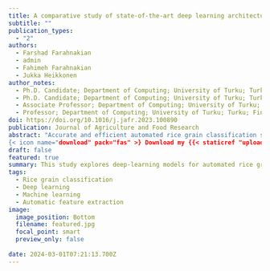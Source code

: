 ```yaml
---
title: A comparative study of state-of-the-art deep learning architectures for rice grain classification
subtitle: ""
publication_types:
  - "2"
authors:
  - Farshad Farahnakian
  - admin
  - Fahimeh Farahnakian 
  - Jukka Heikkonen 
author_notes:
  - Ph.D. Candidate; Department of Computing; University of Turku; Turku; Finland
  - Ph.D. Candidate; Department of Computing; University of Turku; Turku; Finland
  - Associate Professor; Department of Computing; University of Turku; Turku; Finland
  - Professor; Department of Computing; University of Turku; Turku; Finland
doi: https://doi.org/10.1016/j.jafr.2023.100890
publication: Journal of Agriculture and Food Research
abstract: "Accurate and efficient automated rice grain classification systems are vital for rice producers, distributors, and traders, offering improved quality control, cost optimization, and supply chain management. They also hold the potential to aid in the development of rice varieties that are more resistant to disease, pests, and environmental stress. While most existing studies in the rice classification domain rely on traditional machine-learning techniques that necessitate feature extraction engineering processes, our research explores the effectiveness of novel deep-learning models for this task. We evaluated the performance of various contemporary deep-learning models, including Residual Network (ResNet), Visual Geometry Group (VGG) network, EfficientNet, and MobileNet. These models were tested on a dataset comprising 75,000 images, classified into five different rice categories. We assessed each model using established evaluation metrics such as accuracy, F1 score, precision, recall, and per-class accuracy. Our findings showed that the EfficientNet-based model delivered the highest accuracy (99.67%), while the MobileNet-based model excelled in the speed of classification (2556 s). We concluded that, compared to traditional machine learning methods, the models employed in our study are highly scalable and capable of managing large volumes of complex data with millions of features and samples.
{< icon name="download" pack="fas" >} Download my {{< staticref "uploads/JavadSheikhCV.pdf" "newtab" >}}Curriculum vitae{{< /staticref >}}."
draft: false
featured: true
summary: This study explores deep-learning models for automated rice grain classification, which is essential for quality control, cost optimization, and supply chain efficiency. Testing models like ResNet, VGG, EfficientNet, and MobileNet on a dataset of 75,000 images across five rice categories, results showed that EfficientNet achieved the highest accuracy (99.67%), while MobileNet excelled in speed. The study concludes that deep-learning models offer scalable, efficient handling of large, complex data, outperforming traditional machine-learning methods.
tags:
  - Rice grain classification
  - Deep learning
  - Machine learning
  - Automatic feature extraction
image:
  image_position: Bottom
  filename: featured.jpg
  focal_point: smart
  preview_only: false
  
date: 2024-03-01T07:21:13.700Z
---
```

